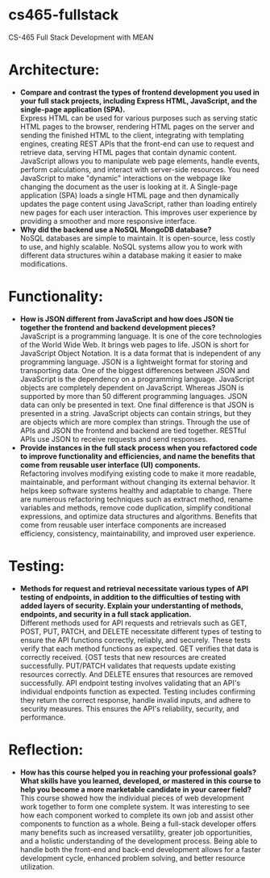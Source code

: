 # cs465-fullstack
CS-465 Full Stack Development with MEAN
# Architecture:
- **Compare and contrast the types of frontend development you used in your full stack projects, including Express HTML, JavaScript, and the single-page application (SPA).**
    <br/>Express HTML can be used for various purposes such as serving static HTML pages to the browser, rendering HTML pages on the server and sending the finished HTML to the client, integrating with templating engines, creating REST APIs that the front-end can use to request and retrieve data, serving HTML pages that contain dynamic content. JavaScript allows you to manipulate web page elements, handle events, perform calculations, and interact with server-side resources. You need JavaScript to make "dynamic" interactions on the webpage like changing the document as the user is looking at it. A Single-page application (SPA) loads a single HTML page and then dynamically updates the page content using JavaScript, rather than loading entirely new pages for each user interaction. This improves user experience by providing a smoother and more responsive interface.
- **Why did the backend use a NoSQL MongoDB database?**
    <br/>NoSQL databases are simple to maintain. It is open-source, less costly to use, and highly scalable. NoSQL systems allow you to work with different data structures wihin a database making it easier to make modifications. 
# Functionality:
- **How is JSON different from JavaScript and how does JSON tie together the frontend and backend development pieces?**
      <br/>JavaScript is a programming language. It is one of the core technologies of the World Wide Web. It brings web pages to life. JSON is short for JavaScript Object Notation. It is a data format that is independent of any programming language. JSON is a lightweight format for storing and transporting data. One of the biggest         differences between JSON and JavaScript is the dependency on a programming language. JavaScript objects are completely dependent on JavaScript. Whereas JSON is           supported by more than 50 different programming languages. JSON data can only be presented in text. One final difference is that JSON is presented in a string.           JavaScript objects can contain strings, but they are objects which are more complex than strings. Through the use of APIs and JSON the frontend and backend are           tied together. RESTful APIs use JSON to receive requests and send responses.
- **Provide instances in the full stack process when you refactored code to improve functionality and efficiencies, and name the benefits that come from reusable user interface (UI) components.**
      <br/>Refactoring involves modifying existing code to make it more readable, maintainable, and performant without changing its external behavior. It helps keep software systems healthy and adaptable to change. There are numerous refactoring techniques such as extract method, rename variables and methods, remove code duplication, simplify conditional expressions, and optimize data structures and algorithms. Benefits that come from reusable user interface components are increased efficiency, consistency, maintainability, and improved user experience. 
# Testing:
- **Methods for request and retrieval necessitate various types of API testing of endpoints, in addition to the difficulties of testing with added layers of security. Explain your understanting of methods, endpoints, and security in a full stack application.**
 <br/>Different methods used for API requests and retrievals such as GET, POST, PUT, PATCH, and DELETE necessitate different types of testing to ensure the API functions correctly, reliably, and securely. These tests verify that each method functions as expected. GET verifies that data is correctly received. {OST tests that new resources are created successfully. PUT/PATCH validates that requests update existing resources correctly. And DELETE ensures that resources are removed successfully. API endpoint testing involves validating that an API's individual endpoints function as expected. Testing includes confirming they return the correct response, handle invalid inputs, and adhere to security measures. This ensures the API's reliability, security, and performance. 
      
# Reflection:
- **How has this course helped you in reaching your professional goals? What skills have you learned, developed, or mastered in this course to help you become a more marketable candidate in your career field?**
      <br/>This course showed how the individual pieces of web development work together to form one complete system. It was interesting to see how each component worked to complete its own job and assist other components to function as a whole. Being a full-stack developer offers many benefits such as increased versatility, greater job opportunities, and a holistic understanding of the development process. Being able to handle both the front-end and back-end development allows for a faster development cycle, enhanced problem solving, and better resource utilization.
